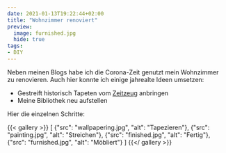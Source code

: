 ```yaml
---
date: 2021-01-13T19:22:44+02:00
title: "Wohnzimmer renoviert"
preview:
  image: furnished.jpg
  hide: true
tags:
- DIY
---
```


Neben meinen Blogs habe ich die Corona-Zeit genutzt mein Wohnzimmer zu renovieren. Auch hier konnte ich einige jahrealte Ideen umsetzen:
<!--more-->
* Gestreift historisch Tapeten vom [Zeitzeug](http://zeitzeug.de/) anbringen
* Meine Bibliothek neu aufstellen

Hier die einzelnen Schritte:

{{< gallery >}}
[
  {"src": "wallpapering.jpg", "alt": "Tapezieren"},
  {"src": "painting.jpg", "alt": "Streichen"},
  {"src": "finished.jpg", "alt": "Fertig"},
  {"src": "furnished.jpg", "alt": "Möbliert"}
]
{{</ gallery >}}
